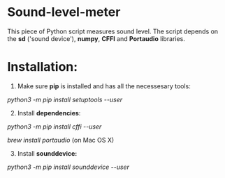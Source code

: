 # Sound-level-meter 

This piece of Python script measures sound level. The script depends on the **sd** ('sound device'), **numpy**, **CFFI** 
 and **Portaudio** libraries. 
 
 # Installation:
 
 1. Make sure **pip** is installed and has all the necessesary tools: 
 
 *python3 -m pip install setuptools --user*
 
 2. Install **dependencies**: 
 
 *python3 -m pip install cffi --user*
 
 *brew install portaudio* (on Mac OS X)
 
 3. Install **sounddevice:**
 
 *python3 -m pip install sounddevice --user*
 

